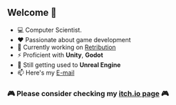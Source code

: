 ## Welcome 👋

- 💻 Computer Scientist.
- ❤️ Passionate about game development 
- 🔭 Currently working on [Retribution](https://github.com/SpaceMarco/Codename_Retribution)
- ⚡ Proficient with **Unity**, **Godot**
- 🌱 Still getting used to **Unreal Engine**
- 📫 Here's my [E-mail](spacemarco99@gmail.com)

### 🎮 Please consider checking my [itch.io page](https://spacemore.itch.io/) 🎮

<!--
**SpaceMarco/SpaceMarco** is a ✨ _special_ ✨ repository because its `README.md` (this file) appears on your GitHub profile.

Here are some ideas to get you started:

- 🔭 I’m currently working on ...
- 🌱 I’m currently learning ...
- 👯 I’m looking to collaborate on ...
- 🤔 I’m looking for help with ...
- 💬 Ask me about ...
- 📫 How to reach me: ...
- 😄 Pronouns: ...
- ⚡ Fun fact: ...
-->
